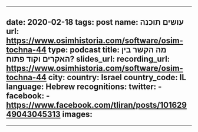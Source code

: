 
---
date: 2020-02-18
tags: post
name: עושים תוכנה
url: https://www.osimhistoria.com/software/osim-tochna-44
type: podcast
title: מה הקשר בין האקרים וקוד פתוח?
slides_url:
recording_url: https://www.osimhistoria.com/software/osim-tochna-44
city: 
country: Israel
country_code: IL
language: Hebrew
recognitions:
  twitter:
    - 
  facebook:
    - https://www.facebook.com/tliran/posts/10162949043045313
images:
  - 
---
